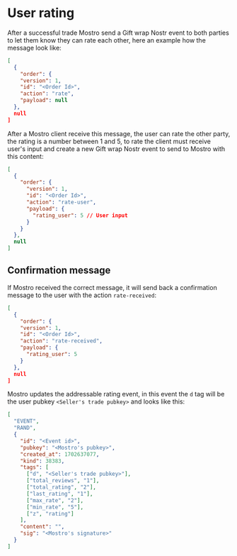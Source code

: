 # User rating

After a successful trade Mostro send a Gift wrap Nostr event to both parties to let them know they can rate each other, here an example how the message look like:

```json
[
  {
    "order": {
    "version": 1,
    "id": "<Order Id>",
    "action": "rate",
    "payload": null
  },
  null
]
```

After a Mostro client receive this message, the user can rate the other party, the rating is a number between 1 and 5, to rate the client must receive user's input and create a new Gift wrap Nostr event to send to Mostro with this content:

```json
[
  {
    "order": {
      "version": 1,
      "id": "<Order Id>",
      "action": "rate-user",
      "payload": {
        "rating_user": 5 // User input
      }
    }
  },
  null
]
```

## Confirmation message

If Mostro received the correct message, it will send back a confirmation message to the user with the action `rate-received`:

```json
[
  {
    "order": {
    "version": 1,
    "id": "<Order Id>",
    "action": "rate-received",
    "payload": {
      "rating_user": 5
    }
  },
  null
]
```

Mostro updates the addressable rating event, in this event the `d` tag will be the user pubkey `<Seller's trade pubkey>` and looks like this:

```json
[
  "EVENT",
  "RAND",
  {
    "id": "<Event id>",
    "pubkey": "<Mostro's pubkey>",
    "created_at": 1702637077,
    "kind": 38383,
    "tags": [
      ["d", "<Seller's trade pubkey>"],
      ["total_reviews", "1"],
      ["total_rating", "2"],
      ["last_rating", "1"],
      ["max_rate", "2"],
      ["min_rate", "5"],
      ["z", "rating"]
    ],
    "content": "",
    "sig": "<Mostro's signature>"
  }
]
```
